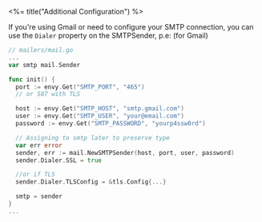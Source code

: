 <%= title("Additional Configuration") %>

If you're using Gmail or need to configure your SMTP connection, you can use the `Dialer` property on the SMTPSender, p.e: (for Gmail)

```go
// mailers/mail.go
...
var smtp mail.Sender

func init() {
  port := envy.Get("SMTP_PORT", "465")
  // or 587 with TLS

  host := envy.Get("SMTP_HOST", "smtp.gmail.com")
  user := envy.Get("SMTP_USER", "your@email.com")
  password := envy.Get("SMTP_PASSWORD", "yourp4ssw0rd")

  // Assigning to smtp later to preserve type
  var err error
  sender, err := mail.NewSMTPSender(host, port, user, password)
  sender.Dialer.SSL = true

  //or if TLS
  sender.Dialer.TLSConfig = &tls.Config{...}

  smtp = sender
}
...
```
